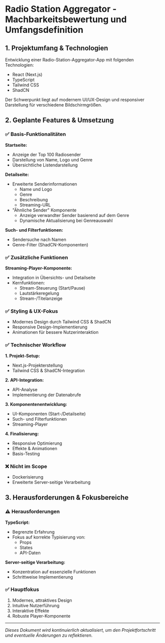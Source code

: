 # Radio Station Aggregator - Machbarkeitsbewertung und Umfangsdefinition

## 1. Projektumfang & Technologien

Entwicklung einer Radio-Station-Aggregator-App mit folgenden Technologien:
- React (Next.js)
- TypeScript
- Tailwind CSS
- ShadCN

Der Schwerpunkt liegt auf modernem UI/UX-Design und responsiver Darstellung für verschiedene Bildschirmgrößen.

## 2. Geplante Features & Umsetzung

### ✅ Basis-Funktionalitäten

**Startseite:**
- Anzeige der Top 100 Radiosender
- Darstellung von Name, Logo und Genre
- Übersichtliche Listendarstellung

**Detailseite:**
- Erweiterte Senderinformationen
  - Name und Logo
  - Genre
  - Beschreibung
  - Streaming-URL
- "Ähnliche Sender" Komponente
  - Anzeige verwandter Sender basierend auf dem Genre
  - Dynamische Aktualisierung bei Genreauswahl

**Such- und Filterfunktionen:**
- Sendersuche nach Namen
- Genre-Filter (ShadCN-Komponenten)

### ✅ Zusätzliche Funktionen

**Streaming-Player-Komponente:**
- Integration in Übersichts- und Detailseite
- Kernfunktionen:
  - Stream-Steuerung (Start/Pause)
  - Lautstärkeregelung
  - Stream-/Titelanzeige

### ✅ Styling & UX-Fokus

- Modernes Design durch Tailwind CSS & ShadCN
- Responsive Design-Implementierung
- Animationen für bessere Nutzerinteraktion

### ✅ Technischer Workflow

**1. Projekt-Setup:**
- Next.js-Projekterstellung
- Tailwind CSS & ShadCN-Integration

**2. API-Integration:**
- API-Analyse
- Implementierung der Datenabrufe

**3. Komponentenentwicklung:**
- UI-Komponenten (Start-/Detailseite)
- Such- und Filterfunktionen
- Streaming-Player

**4. Finalisierung:**
- Responsive Optimierung
- Effekte & Animationen
- Basis-Testing

### ❌ Nicht im Scope

- Dockerisierung
- Erweiterte Server-seitige Verarbeitung

## 3. Herausforderungen & Fokusbereiche

### ⚠️ Herausforderungen

**TypeScript:**
- Begrenzte Erfahrung
- Fokus auf korrekte Typisierung von:
  - Props
  - States
  - API-Daten

**Server-seitige Verarbeitung:**
- Konzentration auf essenzielle Funktionen
- Schrittweise Implementierung

### ✅ Hauptfokus

1. Modernes, attraktives Design
2. Intuitive Nutzerführung
3. Interaktive Effekte
4. Robuste Player-Komponente

---

*Dieses Dokument wird kontinuierlich aktualisiert, um den Projektfortschritt und eventuelle Änderungen zu reflektieren.*
